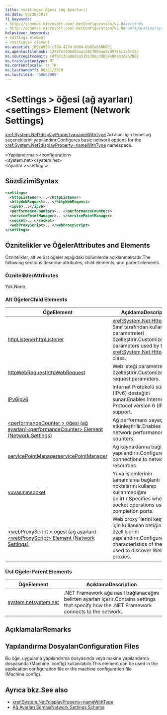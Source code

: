 ```yaml
---
title: <settings> Öğesi (Ağ Ayarları)
ms.date: 03/30/2017
f1_keywords:
- http://schemas.microsoft.com/.NetConfiguration/v2.0#settings
- http://schemas.microsoft.com/.NetConfiguration/v2.0#configuration/system.net/settings
helpviewer_keywords:
- settings element
- <settings> element
ms.assetid: 189ce989-c39b-427d-b004-6b82a668b931
ms.openlocfilehash: 12797e2f06d03aacd81700eae57d5776c1a6f354
ms.sourcegitcommit: cdf67135a98a5a51913dacddb58e004a3c867802
ms.translationtype: MT
ms.contentlocale: tr-TR
ms.lasthandoff: 08/21/2019
ms.locfileid: "69663989"
---
```

# <a name="settings-element-network-settings"></a><span data-ttu-id="cfb48-102">\<Settings > öğesi (ağ ayarları)</span><span class="sxs-lookup"><span data-stu-id="cfb48-102">\<settings> Element (Network Settings)</span></span>
<span data-ttu-id="cfb48-103"><xref:System.Net?displayProperty=nameWithType> Ad alanı için temel ağ seçeneklerini yapılandırır.</span><span class="sxs-lookup"><span data-stu-id="cfb48-103">Configures basic network options for the <xref:System.Net?displayProperty=nameWithType> namespace.</span></span>  
  
 <span data-ttu-id="cfb48-104">\<Yapılandırma ></span><span class="sxs-lookup"><span data-stu-id="cfb48-104">\<configuration></span></span>  
<span data-ttu-id="cfb48-105">\<system.net></span><span class="sxs-lookup"><span data-stu-id="cfb48-105">\<system.net></span></span>  
<span data-ttu-id="cfb48-106">\<Ayarlar ></span><span class="sxs-lookup"><span data-stu-id="cfb48-106">\<settings></span></span>  
  
## <a name="syntax"></a><span data-ttu-id="cfb48-107">Sözdizimi</span><span class="sxs-lookup"><span data-stu-id="cfb48-107">Syntax</span></span>  
  
```xml  
<settings>  
  <httpListener>...</httpListener>  
  <httpWebRequest>...</httpWebRequest>  
  <ipv6>...</ipv6>  
  <performanceCounters>...</performanceCounters>  
  <servicePointManager>...</servicePointManager>  
  <socket>...</socket>  
  <webProxyScript>...</webProxyScript>  
</settings>  
```  
  
## <a name="attributes-and-elements"></a><span data-ttu-id="cfb48-108">Öznitelikler ve Öğeler</span><span class="sxs-lookup"><span data-stu-id="cfb48-108">Attributes and Elements</span></span>  
 <span data-ttu-id="cfb48-109">Öznitelikler, alt ve üst öğeler aşağıdaki bölümlerde açıklanmaktadır.</span><span class="sxs-lookup"><span data-stu-id="cfb48-109">The following sections describe attributes, child elements, and parent elements.</span></span>  
  
### <a name="attributes"></a><span data-ttu-id="cfb48-110">Öznitelikler</span><span class="sxs-lookup"><span data-stu-id="cfb48-110">Attributes</span></span>  
 <span data-ttu-id="cfb48-111">Yok.</span><span class="sxs-lookup"><span data-stu-id="cfb48-111">None.</span></span>  
  
### <a name="child-elements"></a><span data-ttu-id="cfb48-112">Alt Öğeler</span><span class="sxs-lookup"><span data-stu-id="cfb48-112">Child Elements</span></span>  
  
|<span data-ttu-id="cfb48-113">Öğe</span><span class="sxs-lookup"><span data-stu-id="cfb48-113">Element</span></span>|<span data-ttu-id="cfb48-114">Açıklama</span><span class="sxs-lookup"><span data-stu-id="cfb48-114">Description</span></span>|  
|-------------|-----------------|  
|[<span data-ttu-id="cfb48-115">httpListener</span><span class="sxs-lookup"><span data-stu-id="cfb48-115">httpListener</span></span>](httplistener-element-network-settings.md)|<span data-ttu-id="cfb48-116"><xref:System.Net.HttpListener> Sınıf tarafından kullanılan parametreleri özelleştirir.</span><span class="sxs-lookup"><span data-stu-id="cfb48-116">Customizes parameters used by the <xref:System.Net.HttpListener> class.</span></span>|  
|[<span data-ttu-id="cfb48-117">httpWebRequest</span><span class="sxs-lookup"><span data-stu-id="cfb48-117">httpWebRequest</span></span>](httpwebrequest-element-network-settings.md)|<span data-ttu-id="cfb48-118">Web isteği parametrelerini özelleştirir.</span><span class="sxs-lookup"><span data-stu-id="cfb48-118">Customizes Web request parameters.</span></span>|  
|[<span data-ttu-id="cfb48-119">IPv6</span><span class="sxs-lookup"><span data-stu-id="cfb48-119">ipv6</span></span>](ipv6-element-network-settings.md)|<span data-ttu-id="cfb48-120">Internet Protokolü sürüm 6 (IPv6) desteğini sunar.</span><span class="sxs-lookup"><span data-stu-id="cfb48-120">Enables Internet Protocol version 6 (IPv6) support.</span></span>|  
|[<span data-ttu-id="cfb48-121">\<performanceCounter > öğesi (ağ ayarları)</span><span class="sxs-lookup"><span data-stu-id="cfb48-121">\<performanceCounter> Element (Network Settings)</span></span>](performancecounter-element-network-settings.md)|<span data-ttu-id="cfb48-122">Ağ performans sayaçlarını etkinleştirilir.</span><span class="sxs-lookup"><span data-stu-id="cfb48-122">Enables network performance counters.</span></span>|  
|[<span data-ttu-id="cfb48-123">servicePointManager</span><span class="sxs-lookup"><span data-stu-id="cfb48-123">servicePointManager</span></span>](servicepointmanager-element-network-settings.md)|<span data-ttu-id="cfb48-124">Ağ kaynaklarına bağlantıları yapılandırır.</span><span class="sxs-lookup"><span data-stu-id="cfb48-124">Configures connections to network resources.</span></span>|  
|[<span data-ttu-id="cfb48-125">yuvasının</span><span class="sxs-lookup"><span data-stu-id="cfb48-125">socket</span></span>](socket-element-network-settings.md)|<span data-ttu-id="cfb48-126">Yuva işlemlerinin tamamlama bağlantı noktalarını kullanıp kullanmadığını belirtir.</span><span class="sxs-lookup"><span data-stu-id="cfb48-126">Specifies whether socket operations use completion ports.</span></span>|  
|[<span data-ttu-id="cfb48-127">\<webProxyScript > öğesi (ağ ayarları)</span><span class="sxs-lookup"><span data-stu-id="cfb48-127">\<webProxyScript> Element (Network Settings)</span></span>](webproxyscript-element-network-settings.md)|<span data-ttu-id="cfb48-128">Web proxy 'lerini keşfetme için kullanılan betiğin özelliklerini yapılandırır.</span><span class="sxs-lookup"><span data-stu-id="cfb48-128">Configures the characteristics of the script used to discover Web proxies.</span></span>|  
  
### <a name="parent-elements"></a><span data-ttu-id="cfb48-129">Üst Öğeler</span><span class="sxs-lookup"><span data-stu-id="cfb48-129">Parent Elements</span></span>  
  
|<span data-ttu-id="cfb48-130">Öğe</span><span class="sxs-lookup"><span data-stu-id="cfb48-130">Element</span></span>|<span data-ttu-id="cfb48-131">Açıklama</span><span class="sxs-lookup"><span data-stu-id="cfb48-131">Description</span></span>|  
|-------------|-----------------|  
|[<span data-ttu-id="cfb48-132">system.net</span><span class="sxs-lookup"><span data-stu-id="cfb48-132">system.net</span></span>](system-net-element-network-settings.md)|<span data-ttu-id="cfb48-133">.NET Framework ağa nasıl bağlanacağını belirten ayarları içerir.</span><span class="sxs-lookup"><span data-stu-id="cfb48-133">Contains settings that specify how the .NET Framework connects to the network.</span></span>|  
  
## <a name="remarks"></a><span data-ttu-id="cfb48-134">Açıklamalar</span><span class="sxs-lookup"><span data-stu-id="cfb48-134">Remarks</span></span>  
  
## <a name="configuration-files"></a><span data-ttu-id="cfb48-135">Yapılandırma Dosyaları</span><span class="sxs-lookup"><span data-stu-id="cfb48-135">Configuration Files</span></span>  
 <span data-ttu-id="cfb48-136">Bu öğe, uygulama yapılandırma dosyasında veya makine yapılandırma dosyasında (Machine. config) kullanılabilir.</span><span class="sxs-lookup"><span data-stu-id="cfb48-136">This element can be used in the application configuration file or the machine configuration file (Machine.config).</span></span>  
  
## <a name="see-also"></a><span data-ttu-id="cfb48-137">Ayrıca bkz.</span><span class="sxs-lookup"><span data-stu-id="cfb48-137">See also</span></span>

- <xref:System.Net?displayProperty=nameWithType>
- [<span data-ttu-id="cfb48-138">Ağ Ayarları Şeması</span><span class="sxs-lookup"><span data-stu-id="cfb48-138">Network Settings Schema</span></span>](index.md)
